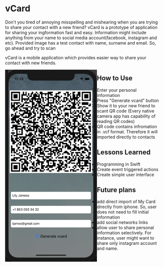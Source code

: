 # vCard

Don't you tired of annoying misspelling and mishearing when you are trying to share your contact with a new friend?
vCard is a prototype of application for sharing your ingformation fast and easy. Information might include anything from your name to social media account(facebook, instagram and etc).
Provided image has a test contact with name, surname and email. So, go ahead and try to scan

vCard is a mobile application which provides easier way to share your contact with new friends.

<img align="left" src=https://github.com/yerlansharipov/vcard/blob/master/meal3/back.png width=300/>



## How to Use
1) Enter your personal information
2) Press "Generate vcard" button
3) Show it to your new friend to scant QR code (Every native camera app has capability of reading QR codes)
4) QR code contains infromation in .vcf format. Therefore it will imported directly to contacts


## Lessons Learned
- Programming in Swift
- Create event triggered actions
- Create simple user interface

## Future plans
- add direct import of My Card directly from iphone. So, user does not need to fill initial information
- add social networks links
- allow user to share personal information selectively. For instance, user might want to share only instagram account and name. 

